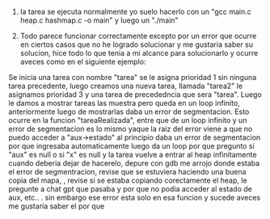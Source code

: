 1. la tarea se ejecuta normalmente yo suelo hacerlo con un "gcc main.c heap.c hashmap.c -o main" y luego un "./main" 

2. Todo parece funcionar correctamente excepto por un error que ocurre en ciertos casos que no he logrado solucionar y me gustaria saber su solucion, hice todo lo que tenia a mi alcance para solucionarlo y ocurre aveces como en el siguiente ejemplo:

Se inicia una tarea con nombre "tarea" se le asigna prioridad 1 sin ninguna tarea precedente, luego creamos una nueva tarea, llamada "tarea2" le asignamos prioridad 3 y una tarea de precededncia que sera "tarea". Luego
le damos a mostrar tareas las muestra pero queda en un loop infinito, anteriormente luego de mostrarlas daba un error de segmentacion. Esto ocurre en la funcion "tareaRealizada", entre que de un loop infinito y un error de 
segmentacion es lo mismo yaque la raiz del error viene a que no puedo acceder a "aux->estado" al principio daba un error de segmentacion por que ingresaba automaticamente luego da un loop por que pregunto si "aux" es null
o si "x" es null y la tarea vuelve a entrar al heap infinitamente cuando deberia dejar de hacerelo, depure con gdb me arrojo donde estaba el error de segmentracion, revise que se estuviera haciendo una buena copia del mapa,
, revise si se estaba copiando corectamente el heap, le pregunte a chat gpt que pasaba y por que no podia acceder al estado de aux, etc.. . sin embargo ese error esta solo en esa funcion y sucede aveces me gustaria saber el por que 

